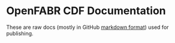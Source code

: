 # OpenFABR CDF Documentation

These are raw docs (mostly in GitHub [markdown format](https://docs.github.com/en/get-started/writing-on-github/getting-started-with-writing-and-formatting-on-github/basic-writing-and-formatting-syntax)) used for publishing. 